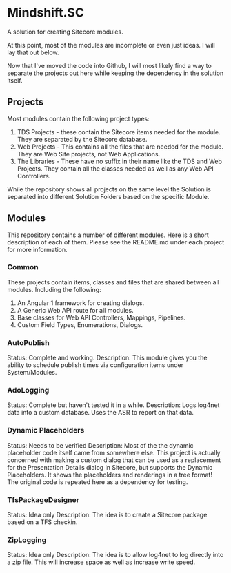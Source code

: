 # Mindshift.SC
A solution for creating Sitecore modules. 

At this point, most of the modules are incomplete or even just ideas. I will lay that out below.

Now that I've moved the code into Github, I will most likely find a way to separate the projects out here while keeping the dependency in the solution itself.

## Projects
Most modules contain the following project types:
1. TDS Projects - these contain the Sitecore items needed for the module. They are separated by the Sitecore database.
2. Web Projects - This contains all the files that are needed for the module. They are Web Site projects, not Web Applications.
3. The Libraries - These have no suffix in their name like the TDS and Web Projects. They contain all the classes needed as well as any Web API Controllers.

While the repository shows all projects on the same level the Solution is separated into different Solution Folders based on the specific Module.

## Modules
This repository contains a number of different modules. Here is a short description of each of them. Please see the README.md under each project for more information.

### Common
These projects contain items, classes and files that are shared between all modules. Including the following:
1. An Angular 1 framework for creating dialogs.
2. A Generic Web API route for all modules.
3. Base classes for Web API Controllers, Mappings, Pipelines.
4. Custom Field Types, Enumerations, Dialogs.

### AutoPublish
Status: Complete and working.
Description: This module gives you the ability to schedule publish times via configuration items under System/Modules.

### AdoLogging
Status: Complete but haven't tested it in a while.
Description: Logs log4net data into a custom database. Uses the ASR to report on that data.

### Dynamic Placeholders
Status: Needs to be verified
Description: Most of the the dynamic placeholder code itself came from somewhere else. This project is actually concerned with making a custom dialog that can be used as a replacement for the Presentation Details dialog in Sitecore, but supports the Dynamic Placeholders. It shows the placeholders and renderings in a tree format! The original code is repeated here as a dependency for testing.

### TfsPackageDesigner
Status: Idea only
Description: The idea is to create a Sitecore package based on a TFS checkin.

### ZipLogging
Status: Idea only
Description: The idea is to allow log4net to log directly into a zip file. This will increase space as well as increase write speed.









